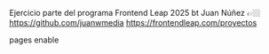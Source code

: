 Ejercicio parte del programa Frontend Leap 2025 bt Juan Núñez 👉🏼 https://github.com/juanwmedia
https://frontendleap.com/proyectos

pages enable
